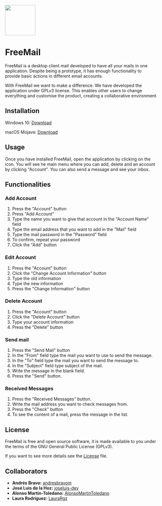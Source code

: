 <img src="https://github.com/joseluis-dev/FreeMail/blob/master/src/FreeMailLogo.png" width="100">

# FreeMail

FreeMail is a desktop client mail developed to have all your mails in one application. Despite being a prototype, it has enough functionality to provide basic actions in different email accounts.

With FreeMail we want to make a difference. We have developed the application under GPLv3 license. This enables other users to change everything and customise the product, creating a collaborative environment.

## Installation

Windows 10: [Download](https://github.com/AlonsoMartinToledano/FreeMail/blob/master/Installation/FreeMail.exe?raw=true)

macOS Mojave: [Download](https://github.com/AlonsoMartinToledano/FreeMail/blob/master/Installation/FreeMail.jar?raw=true)

## Usage
Once you have installed FreeMail, open the application by clicking on the icon. You will see he main menu where you can add, delete and an account by clicking "Account". You can also send a message and see your inbox.

## Functionalities
### Add Account
1. Press the "Account" button
2. Press "Add Account"
3. Type the name you want to give that account in the "Account Name" field
4. Type the email address that you want to add in the "Mail" field
5. Type the mail password in the "Password" field
6. To confirm, repeat your password
7. Click the "Add" button

### Edit Account
1. Press the "Account" button
2. Click the "Change Account Information" button
3. Type the old information
4. Type the new information
5. Press the "Change Information" button

### Delete Account
1. Press the "Account" button
2. Click the "Delete Account" button
3. Type your account information
4. Press the "Delete" button

### Send mail
1. Press the "Send Mail" button
2. In the "From" field type the mail you want to use to send the message.
3. In the "To" field type the mail you want to send the message to.
4. In the "Subject" field type subject of the mail.
5. Write the message in the blank field.
6. Press the "Send" button.

### Received Messages
1. Press the "Received Messages" button.
2. Write the mail address you want to check messages from.
3. Press the "Check" button
4. To see the content of a mail, press the message in the list.

## License
FreeMail is free and open source software, it is made available to you under the terms of the GNU General Public License (GPLv3). 

If you want to see more details see the [License](./LICENSE) file.

## Collaborators
* **Andrés Bravo:** [andresbravom](https://github.com/andresbravom)
* **José Luis de la Hoz:** [joseluis-dev](https://github.com/joseluis-dev)
* **Alonso Martín-Toledano:** [AlonsoMartinToledano](https://github.com/AlonsoMartinToledano)
* **Laura Rodríguez:** [LauraRgz](https://github.com/LauraRgz)


